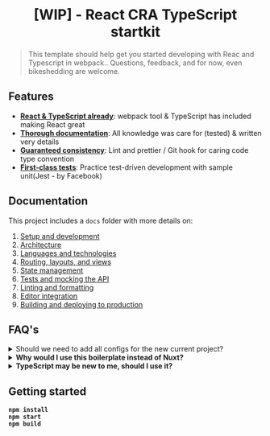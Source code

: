<h1 align="center">[WIP] - React CRA TypeScript startkit</h1>

> This template should help get you started developing with Reac and Typescript in webpack.. Questions, feedback, and for now, even bikeshedding are welcome.

## Features

- [**React & TypeScript already**](#documentation): webpack tool & TypeScript has included making React great
- [**Thorough documentation**](#documentation): All knowledge was care for (tested) & written very details
- [**Guaranteed consistency**](docs/linting.md): Lint and prettier / Git hook for caring code type convention
- [**First-class tests**](docs/tests.md): Practice test-driven development with sample unit(Jest - by Facebook)

## Documentation

This project includes a `docs` folder with more details on:

1.  [Setup and development](docs/development.md)
2.  [Architecture](docs/architecture.md)
3.  [Languages and technologies](docs/tech.md)
4.  [Routing, layouts, and views](docs/routing.md)
5.  [State management](docs/state.md)
6.  [Tests and mocking the API](docs/tests.md)
7.  [Linting and formatting](docs/linting.md)
8.  [Editor integration](docs/editors.md)
9.  [Building and deploying to production](docs/production.md)

## FAQ's

<details>
<summary>Should we need to add all configs for the new current project?</summary><br><b>

> No, you can choose one or maybe several of the richest features for your project. <br> This template it's just like the normal project.

</details>

<details>
<summary>Why would I use this boilerplate instead of Nuxt?</summary><br><b>

> It uses Vue 3, Vite tool, and rich new features, this project can be another choice.

</details>

<details>
<summary>TypeScript may be new to me, should I use it?</summary><br><b>

> Trending it's important for the developer world, if you don't follow that, you can be defeated.

</details>

## Getting started

```
npm install
npm start
npm build
```
